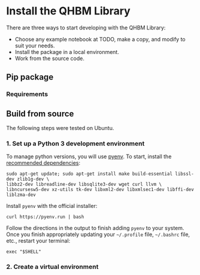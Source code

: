 # Install the QHBM Library

There are three ways to start developing with the QHBM Library:
* Choose any example notebook at TODO, make a copy, and modify to suit your needs.
* Install the package in a local environment.
* Work from the source code.

## Pip package

### Requirements

## Build from source

The following steps were tested on Ubuntu.

### 1. Set up a Python 3 development environment

To manage python versions, you will use [pyenv](https://realpython.com/intro-to-pyenv/#installing-pyenv).  To start, install the [recommended dependencies](https://github.com/pyenv/pyenv/wiki#suggested-build-environment):
```
sudo apt-get update; sudo apt-get install make build-essential libssl-dev zlib1g-dev \
libbz2-dev libreadline-dev libsqlite3-dev wget curl llvm \
libncursesw5-dev xz-utils tk-dev libxml2-dev libxmlsec1-dev libffi-dev liblzma-dev
```
Install `pyenv` with the official installer:
```
curl https://pyenv.run | bash
```
Follow the directions in the output to finish adding `pyenv` to your system.  Once you finish appropriately updating your `~/.profile` file, `~/.bashrc` file, etc., restart your terminal:
```
exec "$SHELL"
```




### 2. Create a virtual environment
